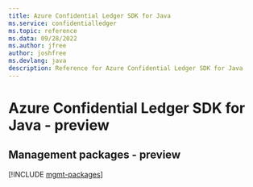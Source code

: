 ```yaml
---
title: Azure Confidential Ledger SDK for Java
ms.service: confidentialledger
ms.topic: reference
ms.data: 09/28/2022
ms.author: jfree
author: joshfree
ms.devlang: java
description: Reference for Azure Confidential Ledger SDK for Java
---
```

# Azure Confidential Ledger SDK for Java - preview

## Management packages - preview
[!INCLUDE [mgmt-packages](confidential-ledger-mgmt-index.md)]